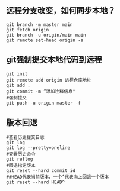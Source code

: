 ## 远程分支改变，如何同步本地？

```shell
git branch -m master main
git fetch origin
git branch -u origin/main main
git remote set-head origin -a
```



## git强制提交本地代码到远程

```shell
git init
git remote add origin 远程仓库地址
git add . 
git commit -m “添加注释信息"
#强制提交
git push -u origin master -f 
```



## 版本回退

```shell
#查看历史提交日志
git log  
git log --pretty=oneline
#查看历史命令
git reflog
#回退指定版本
git reset --hard commit_id
##HEAD代表当前版本，一个^代表向上回退一个版本
git reset --hard HEAD^
```

